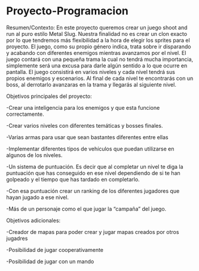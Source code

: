 # Proyecto-Programacion
Resumen/Contexto:
  En este proyecto queremos crear un juego shoot and run al puro estilo Metal Slug. Nuestra finalidad no es crear un clon exacto por lo que tendremos más flexibilidad a la hora de elegir los sprites para el proyecto. El juego, como su propio género indica, trata sobre ir disparando y acabando con diferentes enemigos mientras avanzamos por el nivel. El juego contará con una pequeña trama la cual no tendrá mucha importancia, simplemente será una excusa para darle algún sentido a lo que ocurre en pantalla. El juego consistirá en varios niveles y cada nivel tendrá sus propios enemigos y escenarios. Al final de cada nivel te encontrarás con un boss, al derrotarlo avanzaras en la trama y llegarás al siguiente nivel.

Objetivos principales del proyecto:

  -Crear una inteligencia para los enemigos y que esta funcione correctamente.
  
  -Crear varios niveles con diferentes temáticas y bosses finales.
  
  -Varias armas para usar que sean bastantes diferentes entre ellas
  
  -Implementar diferentes tipos de vehículos que puedan utilizarse en algunos de los niveles.
  
  -Un sistema de puntuación. Es decir que al completar un nivel te diga la puntuación que has conseguido en ese nivel dependiendo de si te han golpeado y el tiempo que has tardado en completarlo.
 
 -Con esa puntuación crear un ranking de los diferentes jugadores que hayan jugado a ese nivel.
 
 -Más de un personaje como el que jugar la “campaña” del juego.

Objetivos adicionales:
	
  -Creador de mapas para poder crear y jugar mapas creados por otros jugadres
	
  -Posibilidad de jugar cooperativamente	
  
  -Posibilidad de jugar con un mando
